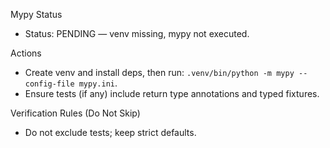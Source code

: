 Mypy Status

- Status: PENDING — venv missing, mypy not executed.

Actions

- Create venv and install deps, then run: `.venv/bin/python -m mypy --config-file mypy.ini`.
- Ensure tests (if any) include return type annotations and typed fixtures.

Verification Rules (Do Not Skip)

- Do not exclude tests; keep strict defaults.

